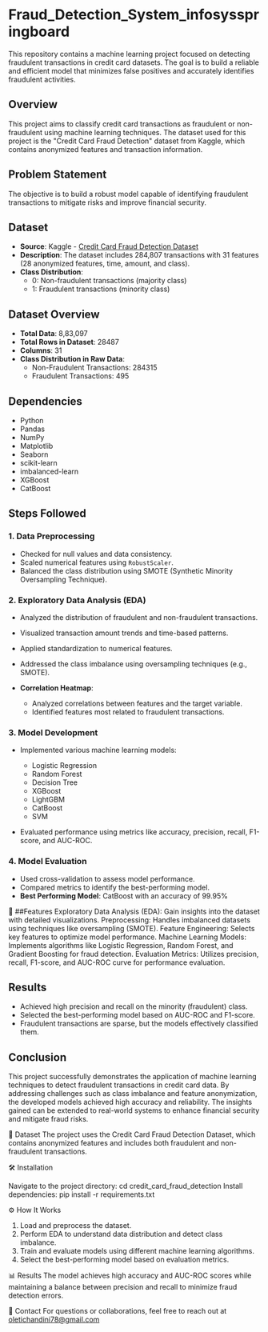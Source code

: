 # Fraud_Detection_System_infosysspringboard
This repository contains a machine learning project focused on detecting fraudulent transactions in credit card datasets. The goal is to build a reliable and efficient model that minimizes false positives and accurately identifies fraudulent activities.


## Overview
This project aims to classify credit card transactions as fraudulent or non-fraudulent using machine learning techniques. The dataset used for this project is the "Credit Card Fraud Detection" dataset from Kaggle, which contains anonymized features and transaction information.

## Problem Statement
The objective is to build a robust model capable of identifying fraudulent transactions to mitigate risks and improve financial security.

## Dataset
- **Source**: Kaggle - [Credit Card Fraud Detection Dataset](https://www.kaggle.com/mlg-ulb/creditcardfraud)
- **Description**: The dataset includes 284,807 transactions with 31 features (28 anonymized features, time, amount, and class).
- **Class Distribution**:
  - 0: Non-fraudulent transactions (majority class)
  - 1: Fraudulent transactions (minority class)

## Dataset Overview
- **Total Data**: 8,83,097
- **Total Rows in Dataset**: 28487
- **Columns**: 31
- **Class Distribution in Raw Data**:
  - Non-Fraudulent Transactions: 284315
  - Fraudulent Transactions: 495

## Dependencies
- Python
- Pandas
- NumPy
- Matplotlib
- Seaborn
- scikit-learn
- imbalanced-learn
- XGBoost
- CatBoost
  
## Steps Followed

### 1. Data Preprocessing
- Checked for null values and data consistency.
- Scaled numerical features using `RobustScaler`.
- Balanced the class distribution using SMOTE (Synthetic Minority Oversampling Technique).

### 2. Exploratory Data Analysis (EDA)
- Analyzed the distribution of fraudulent and non-fraudulent transactions.
- Visualized transaction amount trends and time-based patterns.
- Applied standardization to numerical features.
- Addressed the class imbalance using oversampling techniques (e.g., SMOTE).
  
- **Correlation Heatmap**:
  - Analyzed correlations between features and the target variable.
  - Identified features most related to fraudulent transactions.

### 3. Model Development
- Implemented various machine learning models:
  - Logistic Regression
  - Random Forest
  - Decision Tree
  - XGBoost
  - LightGBM
  - CatBoost
  - SVM
    
- Evaluated performance using metrics like accuracy, precision, recall, F1-score, and AUC-ROC.

### 4. Model Evaluation
- Used cross-validation to assess model performance.
- Compared metrics to identify the best-performing model.
- **Best Performing Model**: CatBoost with an accuracy of 99.95%



🚀 ##Features
Exploratory Data Analysis (EDA): Gain insights into the dataset with detailed visualizations.
Preprocessing: Handles imbalanced datasets using techniques like oversampling (SMOTE).
Feature Engineering: Selects key features to optimize model performance.
Machine Learning Models: Implements algorithms like Logistic Regression, Random Forest, and Gradient Boosting for fraud detection.
Evaluation Metrics: Utilizes precision, recall, F1-score, and AUC-ROC curve for performance evaluation.


## Results
- Achieved high precision and recall on the minority (fraudulent) class.
- Selected the best-performing model based on AUC-ROC and F1-score.
- Fraudulent transactions are sparse, but the models effectively classified them.

## Conclusion
This project successfully demonstrates the application of machine learning techniques to detect fraudulent transactions in credit card data. By addressing challenges such as class imbalance and feature anonymization, the developed models achieved high accuracy and reliability. The insights gained can be extended to real-world systems to enhance financial security and mitigate fraud risks.




📂 Dataset
The project uses the Credit Card Fraud Detection Dataset, which contains anonymized features and includes both fraudulent and non-fraudulent transactions.

🛠️ Installation

Navigate to the project directory:
cd credit_card_fraud_detection
Install dependencies:
pip install -r requirements.txt

⚙️ How It Works
1. Load and preprocess the dataset.
2. Perform EDA to understand data distribution and detect class imbalance.
3. Train and evaluate models using different machine learning algorithms.
4. Select the best-performing model based on evaluation metrics.

📊 Results
The model achieves high accuracy and AUC-ROC scores while maintaining a balance between precision and recall to minimize fraud detection errors.

📧 Contact
For questions or collaborations, feel free to reach out at oletichandini78@gmail.com

